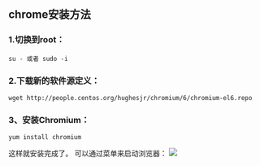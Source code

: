 chrome安装方法
---
### 1.切换到root：
```
su - 或者 sudo -i
```
### 2.下载新的软件源定义：
```cd /etc/yum.repos.d
wget http://people.centos.org/hughesjr/chromium/6/chromium-el6.repo
```
### 3、安装Chromium：
```
yum install chromium
```
这样就安装完成了。
可以通过菜单来启动浏览器：
![](http://www.centoscn.com/uploads/allimg/140429/0013454118-0.png)
